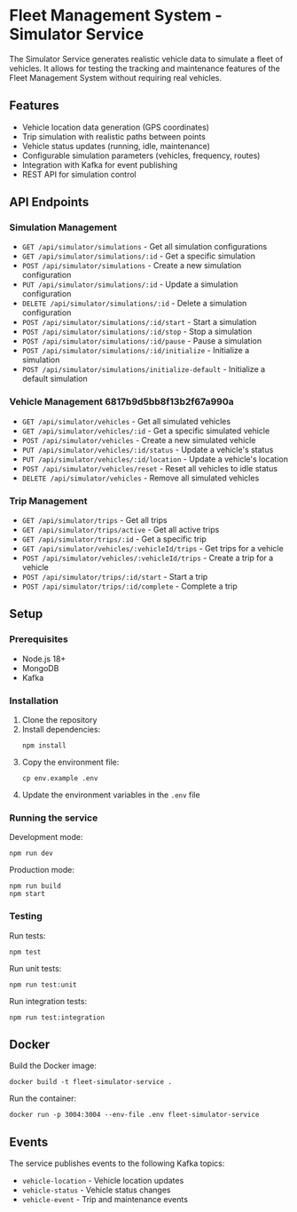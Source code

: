 # Fleet Management System - Simulator Service

The Simulator Service generates realistic vehicle data to simulate a fleet of vehicles. It allows for testing the tracking and maintenance features of the Fleet Management System without requiring real vehicles.

## Features

- Vehicle location data generation (GPS coordinates)
- Trip simulation with realistic paths between points
- Vehicle status updates (running, idle, maintenance)
- Configurable simulation parameters (vehicles, frequency, routes)
- Integration with Kafka for event publishing
- REST API for simulation control

## API Endpoints

### Simulation Management

- `GET /api/simulator/simulations` - Get all simulation configurations
- `GET /api/simulator/simulations/:id` - Get a specific simulation
- `POST /api/simulator/simulations` - Create a new simulation configuration
- `PUT /api/simulator/simulations/:id` - Update a simulation configuration
- `DELETE /api/simulator/simulations/:id` - Delete a simulation configuration
- `POST /api/simulator/simulations/:id/start` - Start a simulation
- `POST /api/simulator/simulations/:id/stop` - Stop a simulation
- `POST /api/simulator/simulations/:id/pause` - Pause a simulation
- `POST /api/simulator/simulations/:id/initialize` - Initialize a simulation
- `POST /api/simulator/simulations/initialize-default` - Initialize a default simulation

### Vehicle Management  6817b9d5bb8f13b2f67a990a

- `GET /api/simulator/vehicles` - Get all simulated vehicles
- `GET /api/simulator/vehicles/:id` - Get a specific simulated vehicle
- `POST /api/simulator/vehicles` - Create a new simulated vehicle
- `PUT /api/simulator/vehicles/:id/status` - Update a vehicle's status
- `PUT /api/simulator/vehicles/:id/location` - Update a vehicle's location
- `POST /api/simulator/vehicles/reset` - Reset all vehicles to idle status
- `DELETE /api/simulator/vehicles` - Remove all simulated vehicles

### Trip Management

- `GET /api/simulator/trips` - Get all trips
- `GET /api/simulator/trips/active` - Get all active trips
- `GET /api/simulator/trips/:id` - Get a specific trip
- `GET /api/simulator/vehicles/:vehicleId/trips` - Get trips for a vehicle
- `POST /api/simulator/vehicles/:vehicleId/trips` - Create a trip for a vehicle
- `POST /api/simulator/trips/:id/start` - Start a trip
- `POST /api/simulator/trips/:id/complete` - Complete a trip

## Setup

### Prerequisites

- Node.js 18+
- MongoDB
- Kafka

### Installation

1. Clone the repository
2. Install dependencies:
   ```
   npm install
   ```
3. Copy the environment file:
   ```
   cp env.example .env
   ```
4. Update the environment variables in the `.env` file

### Running the service

Development mode:
```
npm run dev
```

Production mode:
```
npm run build
npm start
```

### Testing

Run tests:
```
npm test
```

Run unit tests:
```
npm run test:unit
```

Run integration tests:
```
npm run test:integration
```

## Docker

Build the Docker image:
```
docker build -t fleet-simulator-service .
```

Run the container:
```
docker run -p 3004:3004 --env-file .env fleet-simulator-service
```

## Events

The service publishes events to the following Kafka topics:

- `vehicle-location` - Vehicle location updates
- `vehicle-status` - Vehicle status changes
- `vehicle-event` - Trip and maintenance events 